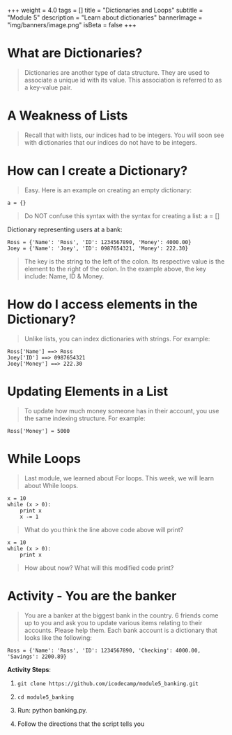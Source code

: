 +++
weight = 4.0
tags = []
title = "Dictionaries and Loops"
subtitle = "Module 5"
description = "Learn about dictionaries" 
bannerImage = "img/banners/image.png"
isBeta = false
+++

# What are Dictionaries?
>
> Dictionaries are another type of data structure. They are used to associate a unique id with its value. This association is referred to as a
> key-value pair.

# A Weakness of Lists
>
> Recall that with lists, our indices had to be integers. You will soon see with dictionaries that our indices do not have to be integers.

# How can I create a Dictionary?

> Easy. Here is an example on creating an empty dictionary:

~~~~
a = {}
~~~~

> Do NOT confuse this syntax with the syntax for creating a list: a = []

Dictionary representing users at a bank:

~~~~
Ross = {'Name': 'Ross', 'ID': 1234567890, 'Money': 4000.00}
Joey = {'Name': 'Joey', 'ID': 0987654321, 'Money': 222.30}
~~~~

> The key is the string to the left of the colon. Its respective value is the element to the right of the colon. In the example above,
> the key include: Name, ID & Money.

# How do I access elements in the Dictionary?

> Unlike lists, you can index dictionaries with strings. For example:

~~~~
Ross['Name'] ==> Ross
Joey['ID'] ==> 0987654321
Joey['Money'] ==> 222.30
~~~~

# Updating Elements in a List

> To update how much money someone has in their account, you use the same indexing structure. For example:

~~~~
Ross['Money'] = 5000
~~~~

# While Loops

> Last module, we learned about For loops. This week, we will learn about While loops. 

~~~~
x = 10
while (x > 0):
	print x
	x -= 1
~~~~

> What do you think the line above code above will print?

~~~~
x = 10
while (x > 0):
	print x
~~~~

> How about now? What will this modified code print?

# Activity - You are the banker

> You are a banker at the biggest bank in the country. 6 friends come up to you and ask you to update various items relating to their accounts. Please
> help them. Each bank account is a dictionary that looks like the following:

~~~~
Ross = {'Name': 'Ross', 'ID': 1234567890, 'Checking': 4000.00, 'Savings': 2200.89}
~~~~

__Activity Steps__:

1. `git clone https://github.com/icodecamp/module5_banking.git`

2. `cd module5_banking`

3. Run: python banking.py.

4. Follow the directions that the script tells you














